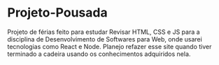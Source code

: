 # Projeto-Pousada
Projeto de férias feito para estudar Revisar HTML, CSS e JS para a disciplina de Desenvolvimento de Softwares para Web, onde usarei tecnologias como React e Node. Planejo refazer esse site quando tiver terminado a cadeira usando os conhecimentos adquiridos nela.
